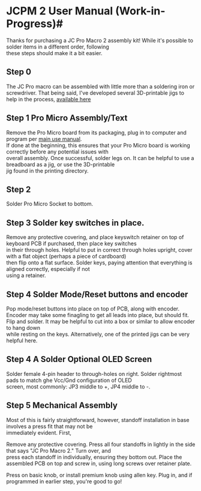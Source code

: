 # JCPM 2 User Manual (Work-in-Progress)#

Thanks for purchasing a JC Pro Macro 2 assembly kit! While it's possible to solder items in a different order, following  
these steps should make it a bit easier.

## Step 0 ##

The JC Pro macro can be assembled with little more than a soldering iron or screwdriver. That being said, I've developed
several 3D-printable jigs to help in the process, [available here](https://github.com/JeremySCook/JC-Pro-Macro-2/tree/main/3DP-accessories)

## Step 1 Pro Micro Assembly/Text ##

Remove the Pro Micro board from its packaging, plug in to computer and program per [main use manual](https://github.com/JeremySCook/JC-Pro-Macro-2/blob/main/documentation/README.md).  
If done at the beginning, this ensures that your Pro Micro board is working correctly before any potential issues with  
overall assembly. Once successful, solder legs on. It can be helpful to use a breadboard as a jig, or use the 3D-printable  
jig found in the printing directory.

## Step 2 ##

Solder Pro Micro Socket to bottom.

## Step 3 Solder key switches in place. ##

Remove any protective covering, and place keyswitch retainer on top of keyboard PCB if purchased, then place key switches  
in their through holes. Helpful to put in correct through holes upright, cover with a flat object (perhaps a piece of cardboard)  
then flip onto a flat surface. Solder keys, paying attention that everything is aligned correctly, especially if not  
using a retainer.

## Step 4 Solder Mode/Reset buttons and encoder ##

Pop mode/reset buttons into place on top of PCB, along with encoder. Encoder may take some finagling to get all leads
into place, but should fit. Flip and solder. It may be helpful to cut into a box or similar to allow encoder to hang down  
while resting on the keys. Alternatively, one of the printed jigs can be very helpful here.

## Step 4 A Solder Optional OLED Screen ##

Solder female 4-pin header to through-holes on right. Solder rightmost pads to match ghe Vcc/Gnd configuration of OLED  
screen, most commonly: JP3 middle to +, JP4 middle to -.

## Step 5 Mechanical Assembly ##

Most of this is fairly straightforward, however, standoff installation in base involves a press fit that may not be  
immediately evident. First, 

Remove any protective covering. Press all four standoffs in lightly in the side that says "JC Pro Macro 2." Turn over, and  
press each standoff in individually, ensuring they bottom out. Place the assembled PCB on top and screw in, using long screws
over retainer plate.

Press on basic knob, or install premium knob using allen key. Plug in, and if programmed in earlier step, you're good to go!
